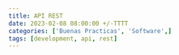 ```yaml
---
title: API REST
date: 2023-02-08 08:00:00 +/-TTTT
categories: ['Buenas Practicas', 'Software',]
tags: [development, api, rest]
---
```



